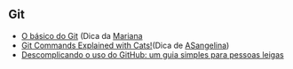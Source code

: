 ## Git
- [O básico do Git](https://git-scm.com/book/pt-br/v2/Come%C3%A7ando-O-B%C3%A1sico-do-Git) (Dica da [Mariana](https://github.com/eumarianamota)
- [Git Commands Explained with Cats!](https://girliemac.com/blog/2017/12/26/git-purr/)(Dica de [ASangelina](https://github.com/ASangelina))
- [Descomplicando o uso do GitHub: um guia simples para pessoas leigas](https://www.levxyca.com/blog/descomplicando-github)
